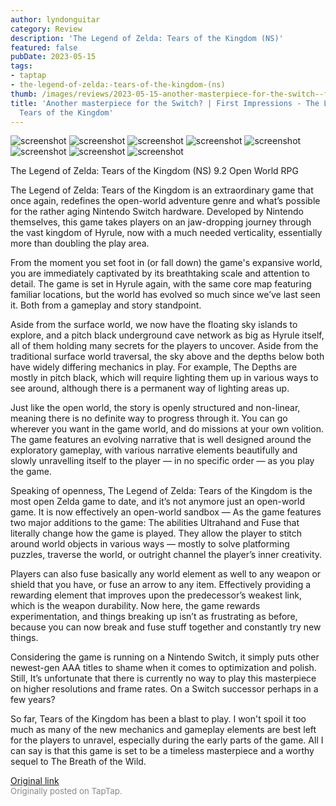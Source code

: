 ```yaml
---
author: lyndonguitar
category: Review
description: 'The Legend of Zelda: Tears of the Kingdom (NS)'
featured: false
pubDate: 2023-05-15
tags:
- taptap
- the-legend-of-zelda:-tears-of-the-kingdom-(ns)
thumb: /images/reviews/2023-05-15-another-masterpiece-for-the-switch--first-impressions---the-legend-of-zelda-tears-of-the--0.avif
title: 'Another masterpiece for the Switch? | First Impressions - The Legend of Zelda:
  Tears of the Kingdom'
---
```


<div class="gallery">
  <img src="/images/reviews/2023-05-15-another-masterpiece-for-the-switch--first-impressions---the-legend-of-zelda-tears-of-the--0.avif" alt="screenshot" />
  <img src="/images/reviews/2023-05-15-another-masterpiece-for-the-switch--first-impressions---the-legend-of-zelda-tears-of-the--1.avif" alt="screenshot" />
  <img src="/images/reviews/2023-05-15-another-masterpiece-for-the-switch--first-impressions---the-legend-of-zelda-tears-of-the--2.avif" alt="screenshot" />
  <img src="/images/reviews/2023-05-15-another-masterpiece-for-the-switch--first-impressions---the-legend-of-zelda-tears-of-the--3.avif" alt="screenshot" />
  <img src="/images/reviews/2023-05-15-another-masterpiece-for-the-switch--first-impressions---the-legend-of-zelda-tears-of-the--4.avif" alt="screenshot" />
  <img src="/images/reviews/2023-05-15-another-masterpiece-for-the-switch--first-impressions---the-legend-of-zelda-tears-of-the--5.avif" alt="screenshot" />
  <img src="/images/reviews/2023-05-15-another-masterpiece-for-the-switch--first-impressions---the-legend-of-zelda-tears-of-the--6.avif" alt="screenshot" />
  <img src="/images/reviews/2023-05-15-another-masterpiece-for-the-switch--first-impressions---the-legend-of-zelda-tears-of-the--7.avif" alt="screenshot" />
</div>

The Legend of Zelda: Tears of the Kingdom (NS)
9.2
Open World
RPG

The Legend of Zelda: Tears of the Kingdom is an extraordinary game that once again, redefines the open-world adventure genre and what’s possible for the rather aging Nintendo Switch hardware. Developed by Nintendo themselves, this game takes players on an jaw-dropping journey through the vast kingdom of Hyrule, now with a much needed verticality, essentially more than doubling the play area.

From the moment you set foot in (or fall down) the game's expansive world, you are immediately captivated by its breathtaking scale and attention to detail. The game is set in Hyrule again, with the same core map featuring familiar locations, but the world has evolved so much since we’ve last seen it. Both from a gameplay and story standpoint.

Aside from the surface world, we now have the floating sky islands to explore, and a pitch black underground cave network as big as Hyrule itself, all of them holding many secrets for the players to uncover. Aside from the traditional surface world traversal, the sky above and the depths below both have widely differing mechanics in play. For example, The Depths are mostly in pitch black, which will require lighting them up in various ways to see around, although there is a permanent way of lighting areas up.

Just like the open world, the story is openly structured and non-linear, meaning there is no definite way to progress through it. You can go wherever you want in the game world, and do missions at your own volition. The game features an evolving narrative that is well designed around the exploratory gameplay, with various narrative elements beautifully and slowly unravelling itself to the player — in no specific order — as you play the game.

Speaking of openness, The Legend of Zelda: Tears of the Kingdom is the most open Zelda game to date, and it’s not anymore just an open-world game. It is now effectively an open-world sandbox — As the game features two major additions to the game: The abilities Ultrahand and Fuse that literally change how the game is played. They allow the player to stitch around world objects in various ways — mostly to solve platforming puzzles, traverse the world, or outright channel the player’s inner creativity.

Players can also fuse basically any world element as well to any weapon or shield that you have, or fuse an arrow to any item. Effectively providing a rewarding element that improves upon the predecessor’s weakest link, which is the weapon durability. Now here, the game rewards experimentation, and things breaking up isn’t as frustrating as before, because you can now break and fuse stuff together and constantly try new things.

Considering the game is running on a Nintendo Switch, it simply puts other newest-gen AAA titles to shame when it comes to optimization and polish. Still, It’s unfortunate that there is currently no way to play this masterpiece on higher resolutions and frame rates. On a Switch successor perhaps in a few years?

So far, Tears of the Kingdom has been a blast to play. I won't spoil it too much as many of the new mechanics and gameplay elements are best left for the players to unravel, especially during the early parts of the game. All I can say is that this game is set to be a timeless masterpiece and a worthy sequel to The Breath of the Wild.

[Original link](https://www.taptap.io/post/5447831)<br><span style="font-size: 0.95em; color: #888;">Originally posted on TapTap.</span>